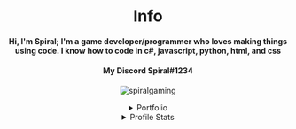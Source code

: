 <h1 align="center">Info</h1>
<h4 align="center"><b>Hi, I'm Spiral; I'm a game developer/programmer who loves making things using code. I know how to code in c#, javascript, python, html, and css </b></h2>

<h4 align="center"><b>My Discord Spiral#1234</b></h4>

<p align="center"> <img src="https://komarev.com/ghpvc/?username=spiralgaming&label=Profile%20views&color=0e75b6&style=flat" alt="spiralgaming" /> </p>

<details align="center"><summary>Portfolio</summary>
  
  # My Apps
  
  <details><summary>My Apps</summary>
    
  <details><summary>Texter</summary>
    
  [Texter Github Link](https://github.com/SpiralGaming/Texter)
    
  [Texter .zip download](https://github.com/SpiralGaming/Texter/releases/download/v1.0.0/Texter.zip)
    
  [Texter .msi download](https://github.com/SpiralGaming/Texter/releases/download/v1.0.0/Setup.msi)
    
  [Texter .exe download](https://github.com/SpiralGaming/Texter/releases/download/v1.0.0/setup.exe)  
    
  </details>  
    
  <details><summary>Counter</summary>
    
  [Counter Github Link](https://github.com/SpiralGaming/Counter)
    
  [Counter .zip download](https://github.com/SpiralGaming/Counter/releases/download/v1.0.0/Counter.zip)
    
  [Counter .msi download](https://github.com/SpiralGaming/Counter/releases/download/v1.0.0/Setup.Counter.msi)
    
  [Counter .exe download](https://github.com/SpiralGaming/Counter/releases/download/v1.0.0/setup.exe)
    
  </details>
  
  <details><summary>Mathiest</summary>
    
  [Mathiest Github Link](https://github.com/SpiralGaming/Mathiest)
    
  [Mathiest .zip download](https://github.com/SpiralGaming/Mathiest/releases/download/v1.0.0/Mathiest.zip)
    
  [Mathiest .msi download](https://github.com/SpiralGaming/Mathiest/releases/download/v1.0.0/Setup.Mathiest.msi)
    
  [Mathiest .exe download](https://github.com/SpiralGaming/Mathiest/releases/download/v1.0.0/setup.exe)
    
  </details>
  
  </details>
    
  # My Games
  
  
  
  <details><summary>My Games</summary>

    
<details><summary>Sword Fighters</summary>
  
   ## Sword Fighters
    
  [Sword Fighters Game](https://github.com/SpiralGaming/Sword-Fighters/releases/latest)

  [Sword Fighters Discord Bot](https://discord.com/api/oauth2/authorize?client_id=945462110366887938&permissions=8&redirect_uri=https%3A%2F%2Fsolo.to%2Fswordfighters&response_type=code&scope=bot%20identify%20applications.commands%20connections)

  [Sword Fighters Chrome Extenstion](https://chrome.google.com/webstore/detail/sword-fighters/lahfjghkoalcbfceadpocngnoeccagbb)

    
  </details>
    
  </details>
  
  <details><summary>Python</summary>
    
  <details><summary>Python Calculator</summary>
    
  [Python Calculator](https://github.com/SpiralGaming/Calculator-Python)
  
  [Python Calculator .exe download](https://github.com/SpiralGaming/Calculator-Python/releases/download/v1.0.0/calculator.exe)
    
  [Python Calculator .py download](https://github.com/SpiralGaming/Calculator-Python/releases/download/v1.0.0/calculator.py)
    
   # Source Code
    
```Python
#operand
print("+ for Addition")#
print("- for Subtraction")#
print("* for Multiplcation")#
print("/ for Division")#

while True:
    
    #input operand
    choice = input("Enter Operand: ")#
    
    if choice in ("+", "-", "*", "/"):

        #nums
        num1 = float (input("Enter First Number: "))#
        num2 = float (input("Enter Second Number: "))#
        
        # results
        addresult = num1+num2#
        subresult = num1-num2#
        mulresult = num1*num2#
        divresult = num1/num2#
        
        if choice == "+":
            print(num1, "+", num2, "=", addresult)#
        elif choice == "-":
            print(num1, "-", num2, "=", subresult)#
        elif choice == "*":
            print(num1, "*", num2, "=", mulresult)#
        elif choice == "/":
            if num2 == 0.0:
                print("Divide by 0 error")
            else:
                print(num1, "/", num2, "=", divresult)#

        else: 
            print("Invalid Choice")#
```
    
  </details>
    
  <details><summary>Python Password Generator</summary>
    
  [Python Password Generator](https://github.com/SpiralGaming/Python-Password-Generator)
  
  [Python Password Generator .exe download](https://github.com/SpiralGaming/Python-Password-Generator/releases/download/v1.0.0/random.password.generator.exe)
    
  [Python Password Generator .py download](https://github.com/SpiralGaming/Python-Password-Generator/releases/download/v1.0.0/random.password.generator.py)
    
   # Source Code
    
```Python
#Random Password Generator - by Spiral
#importing modules
import random
import string
#welcome text
print("Hello User, Welcome to Password Generator!\nType help for help\nType generate to generate a password without having to exclude anything\nType exclude to exclude a certain type from password.\nAvailable Items To Be Excluded:\nlowercase\nuppercase\nnumbers\nsymbols")

while True:
    option = input("Enter Option")
    if option in ("help", "generate", "exclude"):
        if option == "help":
            print("Type help to bring this text up again\nType generate to generate a password without having to exclude anything\nType exclude to exclude a certain type from password.\nAvailable Items To Be Excluded:\nlowercase\nuppercase\nnumbers\nsymbols")
        elif option == "generate":
            #password length
            passLength = int(input("Enter Password Length: "))
            #data
            lowercase = string.ascii_lowercase
            uppercase = string.ascii_uppercase
            number = string.digits
            symbol = string.punctuation
            #combine data
            data = lowercase + uppercase + number + symbol
            #generate password
            structure = random.sample(data,passLength)
            password = "".join(structure) 
            print(password)
        elif option == "exclude":
            print("Available Items To Be Excluded:\nlowercase\nuppercase\nnumbers\nsymbols")
            choice = input("Enter What You Want To Be Excluded: ")
            if choice in ("lowercase", "uppercase", "numbers", "symbols"):
                if choice == "lowercase":
                    #password length
                    passLength = int(input("Enter Password Length: "))
                    #data
                    uppercase = string.ascii_uppercase
                    number = string.digits
                    symbol = string.punctuation
                    #combine data
                    data = uppercase + number + symbol
                    #generate password
                    structure = random.sample(data,passLength)
                    password = "".join(structure) 
                    print(password)
                elif choice == "uppercase":
                    #password length
                    passLength = int(input("Enter Password Length: "))
                    #data
                    lowercase = string.ascii_lowercase
                    number = string.digits
                    symbol = string.punctuation
                    #combine data
                    data = lowercase + number + symbol
                    #generate password
                    structure = random.sample(data,passLength)
                    password = "".join(structure) 
                    print(password)
                elif choice == "numbers":
                    #password length
                    passLength = int(input("Enter Password Length: "))
                    #data
                    lowercase = string.ascii_lowercase
                    uppercase = string.ascii_uppercase
                    symbol = string.punctuation
                    #combine data
                    data = lowercase + uppercase + symbol
                    #generate password
                    structure = random.sample(data,passLength)
                    password = "".join(structure) 
                    print(password)
                elif choice == "symbols":
                    #password length
                    passLength = int(input("Enter Password Length: "))
                    #data
                    lowercase = string.ascii_lowercase
                    uppercase = string.ascii_uppercase
                    number = string.digits
                    #combine data
                    data = lowercase + uppercase + number
                    #generate password
                    structure = random.sample(data,passLength)
                    password = "".join(structure) 
                    print(password)
            else:
                print("Invalid Choice")
    else: 
        print("Invalid Option...")  
```
    
  </details>
   
   <details><summary>Python Number Generator</summary>
      
   [Python Number Generator](https://github.com/SpiralGaming/Python-Number-Generator)
     
   [Python Number Generator .exe download](https://github.com/SpiralGaming/Python-Number-Generator/releases/download/v1.0.0/random.number.generator.exe)
     
   [Python Number Generator .py download](https://github.com/SpiralGaming/Python-Number-Generator/releases/download/v1.0.0/random.number.generator.py)
     
     
     
      
```Python
#random number generator - by Spiral
import random
#prints ui
print("Type help for help")
print("Type random to get options of presets for random numbers, or chose two numbers")
print("Type custom to chose two specific numbers and get a random number from the two numbers")
#ongoing
while True:
    choice = input("Enter Option: ")
    if choice in ("help", "random", "custom"):
        if choice == "help":
            print("Type help to bring this text up again.\nType random to give options for random number presets.\nType custom to chose two specific numbers and get a random number from the two numbers\n")
            print(" ")
            print("If you type random you have a list of random number presets avaliable to use.\nAll presets chose a random number between 1 and the number of the preset.\nYou may use the following presets:\n2,\n10,\n100,\n250,\n1000,\n10000,\nand finally custom in which you choose your own digits")
        elif choice == "random":
            print("2,\n10,\n100,\n250,\n1000,\n10000,\nor custom for your own digits")    
            randomchoice = input("Enter Choice: ")
            if randomchoice in ("custom","2","10","100","250","500","1000","10000"):               
                if randomchoice == "custom":
                    num1 = int (input("Chose first number: "))
                    num2 = int (input("Chose second number: "))
                    randomNumberResult = random.randint(num1,num2)
                    print("Your random number is: ", randomNumberResult)
                    if num1 > num2:
                        print("Error: second number is larger than first number")               
                elif randomchoice == "2":
                    result = random.randint(1,2)
                    print("Your random number is: ", result)
                elif randomchoice == "10":
                    result = random.randint(1,10)
                    print("Your random number is: ", result)
                elif randomchoice == "100":
                    result = random.randint(1,100)
                    print("Your random number is: ", result)
                elif randomchoice == "250":
                    result = random.randint(1,250)
                    print("Your random number is: ", result)
                elif randomchoice == "500":
                    result = random.randint(1,500)
                    print("Your random number is: ", result)
                elif randomchoice == "1000":
                    result = random.randint(1,1000)
                    print("Your random number is: ", result)
                elif randomchoice == "10000":
                    result = random.randint(1,10000)
                    print("Your random number is: ", result)                                    
        elif choice == "custom":
                num1 = int (input("Chose first number: "))
                num2 = int (input("Chose second number: "))
                randomNumberResult = random.randint(num1, num2)
                print("Your random number is: ", randomNumberResult)
                if num1 > num2:
                    print("Error: second number is larger than first number")            
        else:
            print("Invalid Choice")
```
      
      
   </details>
    
    
   <details><summary>Python Game Generator</summary>
      
   [Python Game Generator](https://github.com/SpiralGaming/Python-Game-Generator)
     
   [Python Game Generator .exe download](https://github.com/SpiralGaming/Python-Game-Generator/releases/download/v1.0.0/random.game.generator.exe)
     
   [Python Game Generator .py download](https://github.com/SpiralGaming/Python-Game-Generator/releases/download/v1.0.0/random.game.generator.py)
     
     
     
      
```Python
import random as r
print("Welcome to the Game genre, name, and mode Generator\n\nType help for help\nType generate to generate a random game.\n\nDM on discord at 'Spiral#1234' if you want me to help you with ideas or suggestions for your game.")
while True:
    cmd = input("Enter Command: ")
    if cmd in ("help", "generate"):
        if cmd == "help":
            print("This is the Game genre, name, and mode Generator\n\nType help to reopen this text\nType generate to generate a random game.\n\nDM on discord at 'Spiral#1234' if you want me to help you with ideas or suggestions for your game.")
        if cmd == "generate":
            print("Details successfully generated randomly")
            #name
            namelist1 = ["Dark", "Dead", "Silent", "Until", "Final", "Super", "Mega", "System", "Raid", "Last", "Chase", "Non-stop", "Cave", "Target", "Wave", "Double", "Straight", "Bubble", "Orange"]
            namelist2 = ["Phobia", "Evil", "Death", "Auto", "Super", "Age", "Ultimate", "Theory", "Craft", "Prime", "Dash", "Together", "Revenge", "Ditch", "Raze", "Dart", "Curve", "Back", "Waiver"]
            chooseFromName1 = r.choice(namelist1)
            chooseFromName2= r.choice(namelist2)
            name = chooseFromName1 + " " +chooseFromName2
            #genre
            genreList = ["Sandbox", "Real-time strategy (RTS)", "Shooter (FPS and TPS)", "Multiplayer online battle arena (MOBA)", "Role-playing (RPG, ARPG)", "Simulation", "Puzzle", "Party Game", "Action-adventure", "Survival/Horror", "Platformer"]
            chooseFromGenre = r.choice(genreList)
            genre = chooseFromGenre
            #Error Fix
            #mode
            if genre == "Multiplayer online battle arena (MOBA)":
                mode = "Multiplayer"
            elif genre == "Party Game":
                mode = "Multiplayer/Co-op"
            else:
                modelist = ["Single Player", "Multiplayer", "Co-op"]
                chooseFromMode = r.choice(modelist)
                mode = chooseFromMode
            print("Game Generated... Details Below:\n\nGenerated Game Name: ", name, "\nGenerated Game Genre: ", genre, "\nGenerated Player Mode: ", mode)
    else: 
        print("Invalid Command...")
```
      
      
  </details>

  </details>
  </details>
      
<details align="center" ><summary>Profile Stats</summary>

        
      
<p><img align="right" src="https://github-readme-stats.vercel.app/api/top-langs?username=spiralgaming&show_icons=true&locale=en&layout=compact" alt="spiralgaming" /></p>

<p>&nbsp;<img align="center" src="https://github-readme-stats.vercel.app/api?username=spiralgaming&show_icons=true&locale=en" alt="spiralgaming" /></p>

</details>
      
      
      

</details>

